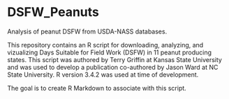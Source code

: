 # DSFW_Peanuts
Analysis of peanut DSFW from USDA-NASS databases.

This repository contains an R script for downloading, analyzing, and vizualizing Days Suitable for Field Work (DSFW) in 11 peanut producing states.  This script was authored by Terry Griffin at Kansas State University and was used to develop a publication co-authored by Jason Ward at NC State University.  R version 3.4.2 was used at time of development.

The goal is to create R Markdown to associate with this script.

